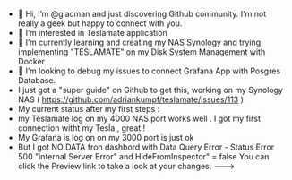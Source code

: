 - 👋 Hi, I’m @glacman and just discovering Github community. I'm not really a geek but happy to connect with you. 
- 👀 I’m interested in Teslamate application 
- 🌱 I’m currently learning and creating my NAS Synology and trying implementing "TESLAMATE" on my Disk System Management with Docker  
- 💞️ I’m looking to debug my issues to connect Grafana App with Posgres Database. 
-  I just got a "super guide" on Github to get this,  working on my Synology NAS ( https://github.com/adriankumpf/teslamate/issues/113 )
-  My current status after my first steps :
  - my Teslamate log on my 4000 NAS port works well . I got my first connection witht my Tesla , great !
  - My Grafana is log on on my 3000 port is just ok  
  - But I got NO DATA fron dashbord with Data Query Error - Status Error 500 "internal Server Error" and HideFromInspector" = false 
You can click the Preview link to take a look at your changes.
--->
